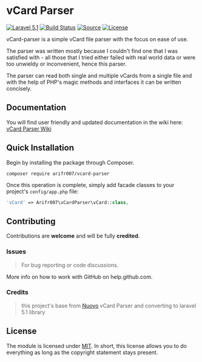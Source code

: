 # vCard Parser
[![Laravel 5.1](https://img.shields.io/badge/Laravel-5.1-orange.svg?style=flat-square)](http://laravel.com)
[![Build Status](https://img.shields.io/badge/build-dev--master-lightgrey.svg?style=flat-square)](https://github.com/arifr007/vcard-parser)
[![Source](https://img.shields.io/badge/source-arifr007%2Fvcard--parser-blue.svg?style=flat-square)](https://github.com/arifr007/vcard-parser)
[![License](http://img.shields.io/badge/license-MIT-brightgreen.svg?style=flat-square)](https://tldrlegal.com/license/mit-license)

vCard-parser is a simple vCard file parser with the focus on ease of use.

The parser was written mostly because I couldn't find one that I was satisfied with - all those that I tried either failed with real world data or were too unwieldy or inconvenient, hence this parser.

The parser can read both single and multiple vCards from a single file and with the help of PHP's magic methods and interfaces it can be written concisely.

Documentation
-------------
You will find user friendly and updated documentation in the wiki here: [vCard Parser Wiki](https://github.com/arifr007/vcard-parser/wiki)

Quick Installation
------------------
Begin by installing the package through Composer.

```
composer require arifr007/vcard-parser
```

Once this operation is complete, simply add facade classes to your project's `config/app.php` file:

```php
'vCard' => Arifr007\vCardParser\vCard::class,
```

## Contributing

Contributions are **welcome** and will be fully **credited**.

### Issues

> For bug reporting or code discussions.

More info on how to work with GitHub on help.github.com.

### Credits
> this project's base from [Nuovo](https://github.com/nuovo/vCard-parser) vCard Parser and converting to laravel 5.1 library

## License

The module is licensed under [MIT](./LICENSE.md). In short, this license allows you to do everything as long as the copyright statement stays present.